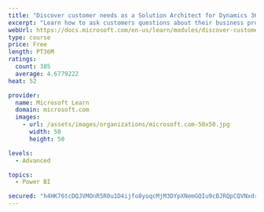 ```yaml
---
title: "Discover customer needs as a Solution Architect for Dynamics 365 and Power Platform"
excerpt: "Learn how to ask customers questions about their business processes and feature requirements to create a viable solution."
webUrl: https://docs.microsoft.com/en-us/learn/modules/discover-customer-needs/
type: course
price: Free
length: PT36M
ratings:
  count: 385
  average: 4.6779222
heat: 52

provider:
  name: Microsoft Learn
  domain: microsoft.com
  images:
    - url: /assets/images/organizations/microsoft.com-50x50.jpg
      width: 50
      height: 50

levels:
  - Advanced

topics:
  - Power BI

secured: "h4HK76tcDQJVMOnR5R0u1D4ijfo8yoqcMjM3DYpXNemGQIu9cBJRQpCQVNxdre0o4cL53nhvut5MV9IQ9+sgVOeiwCAzIrmevHcaQEkYh+wqk6LgjfGMz2N817vBTAWrXvt2q8vPuKbAgNPUFdtGWbytJBlkWm65Eed6fLSfJ9ZUpm226in0r99wY5ASXdldujP+UwrFfK4BWEFCAezRr9b2XMCroIvlU/Q4CKToHR+CZOw88Dhxe1/VZQXVBN46JJFNfylAxotB3z9TE7jMz0n+GTkHAolSxnSqLhV53bdgIi2DSoWQcKeBsEWFDwyEU83tH0DTmwf2X52FQE0srEPXL334OflZ9hyO9MVDE7gjFQxIf+AcIoSiFFiEbiprMTbNFyB/4Mwp3irFKUNraFXmhLl9cX9G1ve30i0nb2k=;OZOnVYQddizibnmHDjkH9Q=="
---
```



